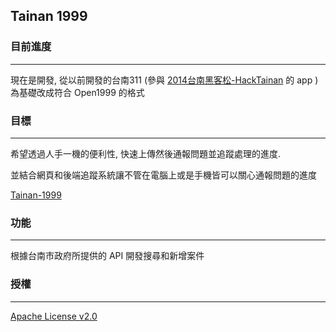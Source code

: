 ## Tainan 1999 ##

### 目前進度 #
---
現在是開發, 從以前開發的台南311 (參與 [2014台南黑客松-HackTainan](http://tdcp.kktix.cc/events/hacktainan2014/) 的 app ) 為基礎改成符合 Open1999 的格式

### 目標 ###
---
希望透過人手一機的便利性, 快速上傳然後通報問題並追蹤處理的進度.

並結合網頁和後端追蹤系統讓不管在電腦上或是手機皆可以關心通報問題的進度

[Tainan-1999](http://1999.tainan.gov.tw/OpenCase.asp)

### 功能 ###
---
根據台南市政府所提供的 API 開發搜尋和新增案件

### 授權 ###
---
[Apache License v2.0](http://www.apache.org/licenses/LICENSE-2.0.html)
